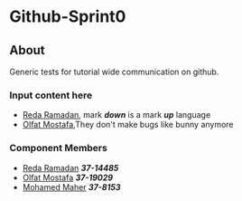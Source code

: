 # Github-Sprint0

## About 
Generic tests for tutorial wide communication on github.

  ### Input content here
  - [Reda Ramadan](https://github.com/Logician724), mark **_down_** is a mark **_up_** language 
  - [Olfat Mostafa](https://github.com/OlfatMostafa),They don't make bugs like bunny anymore
   
  ### Component Members
  - [Reda Ramadan](https://github.com/Logician724) **_37-14485_**
  - [Olfat Mostafa](https://github.com/OlfatMostafa) **_37-19029_**
  - [Mohamed Maher](https://github.com/MoeMaher) **_37-8153_**

